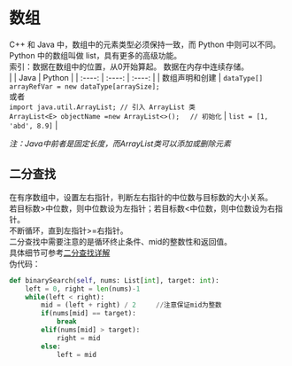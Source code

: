 # 数组
C++ 和 Java 中，数组中的元素类型必须保持一致，而 Python 中则可以不同。Python 中的数组叫做 list，具有更多的高级功能。  
索引：数据在数组中的位置，从0开始算起。
数据在内存中连续存储。  
|   | Java | Python |
| :----: | :----: | :----: |
| 数组声明和创建 | `dataType[] arrayRefVar = new dataType[arraySize];`<br>或者<br>`import java.util.ArrayList; // 引入 ArrayList 类`<br> `ArrayList<E> objectName =new ArrayList<>();　 // 初始化` | `list = [1, 'abd', 8.9]` |

*注：Java中前者是固定长度，而ArrayList类可以添加或删除元素*  

## 二分查找
在有序数组中，设置左右指针，判断左右指针的中位数与目标数的大小关系。  
若目标数>中位数，则中位数设为左指针；若目标数<中位数，则中位数设为右指针。  
不断循环，直到左指针>=右指针。  
二分查找中需要注意的是循环终止条件、mid的整数性和返回值。  
具体细节可参考[二分查找详解](https://github.com/labuladong/fucking-algorithm/blob/master/%E7%AE%97%E6%B3%95%E6%80%9D%E7%BB%B4%E7%B3%BB%E5%88%97/%E4%BA%8C%E5%88%86%E6%9F%A5%E6%89%BE%E8%AF%A6%E8%A7%A3.md)  
伪代码：
```python
def binarySearch(self, nums: List[int], target: int):
    left = 0, right = len(nums)-1
    while(left < right):
        mid = (left + right) / 2     //注意保证mid为整数
        if(nums[mid] == target):
            break
        elif(nums[mid] > target):
            right = mid
        else:
            left = mid
```
